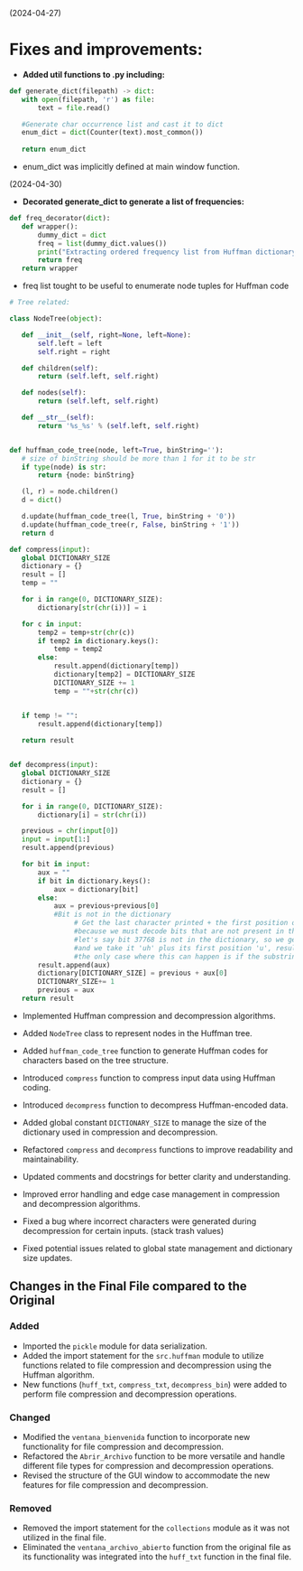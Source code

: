 (2024-04-27)

# Fixes and improvements:

- **Added util functions to <huffman>.py including:**
    
 ```python
def generate_dict(filepath) -> dict:
    with open(filepath, 'r') as file:
        text = file.read()

    #Generate char occurrence list and cast it to dict
    enum_dict = dict(Counter(text).most_common())
    
    return enum_dict 
 ```
 * enum_dict was implicitly defined at main window function.
 
(2024-04-30)

- **Decorated generate_dict to generate a list of frequencies:**

 ```python
def freq_decorator(dict):
    def wrapper():
        dummy_dict = dict
        freq = list(dummy_dict.values())
        print("Extracting ordered frequency list from Huffman dictionary")
        return freq
    return wrapper
 ```

 * freq list tought to be useful to enumerate node tuples for Huffman code 

 ```python
# Tree related:

class NodeTree(object):

    def __init__(self, right=None, left=None):
        self.left = left
        self.right = right

    def children(self):
        return (self.left, self.right)

    def nodes(self):
        return (self.left, self.right)

    def __str__(self):
        return '%s_%s' % (self.left, self.right)


def huffman_code_tree(node, left=True, binString=''):
    # size of binString should be more than 1 for it to be str
    if type(node) is str:
        return {node: binString}

    (l, r) = node.children()
    d = dict()

    d.update(huffman_code_tree(l, True, binString + '0'))
    d.update(huffman_code_tree(r, False, binString + '1'))
    return d

def compress(input):
    global DICTIONARY_SIZE
    dictionary = {}
    result = []
    temp = ""

    for i in range(0, DICTIONARY_SIZE):
        dictionary[str(chr(i))] = i

    for c in input:
        temp2 = temp+str(chr(c))
        if temp2 in dictionary.keys():
            temp = temp2
        else:
            result.append(dictionary[temp])
            dictionary[temp2] = DICTIONARY_SIZE
            DICTIONARY_SIZE += 1
            temp = ""+str(chr(c))


    if temp != "":
        result.append(dictionary[temp])  
        
    return result


def decompress(input):
    global DICTIONARY_SIZE
    dictionary = {}
    result = []

    for i in range(0, DICTIONARY_SIZE):
        dictionary[i] = str(chr(i))

    previous = chr(input[0])
    input = input[1:]
    result.append(previous)

    for bit in input:
        aux = ""
        if bit in dictionary.keys():
            aux = dictionary[bit]
        else:
            aux = previous+previous[0] 
            #Bit is not in the dictionary
                 # Get the last character printed + the first position of the last character printed
                 #because we must decode bits that are not present in the dictionary, so we have to guess what it represents, for example:
                 #let's say bit 37768 is not in the dictionary, so we get the last character printed, for example it was 'uh'
                 #and we take it 'uh' plus its first position 'u', resulting in 'uhu', which is the representation of bit 37768
                 #the only case where this can happen is if the substring starts and ends with the same character ("uhuhu").
        result.append(aux)
        dictionary[DICTIONARY_SIZE] = previous + aux[0]
        DICTIONARY_SIZE+= 1
        previous = aux
    return result

```

  * Implemented Huffman compression and decompression algorithms.
  * Added `NodeTree` class to represent nodes in the Huffman tree.
  * Added `huffman_code_tree` function to generate Huffman codes for characters based on the tree structure.
  * Introduced `compress` function to compress input data using Huffman coding.
  * Introduced `decompress` function to decompress Huffman-encoded data.
  * Added global constant `DICTIONARY_SIZE` to manage the size of the dictionary used in compression and decompression.



  * Refactored `compress` and `decompress` functions to improve readability and maintainability.
  * Updated comments and docstrings for better clarity and understanding.
  * Improved error handling and edge case management in compression and decompression algorithms.


  * Fixed a bug where incorrect characters were generated during decompression for certain inputs. (stack trash values)
  * Fixed potential issues related to global state management and dictionary size updates.


## Changes in the Final File compared to the Original

### Added
- Imported the `pickle` module for data serialization.
- Added the import statement for the `src.huffman` module to utilize functions related to file compression and decompression using the Huffman algorithm.
- New functions (`huff_txt`, `compress_txt`, `decompress_bin`) were added to perform file compression and decompression operations.

### Changed
- Modified the `ventana_bienvenida` function to incorporate new functionality for file compression and decompression.
- Refactored the `Abrir_Archivo` function to be more versatile and handle different file types for compression and decompression operations.
- Revised the structure of the GUI window to accommodate the new features for file compression and decompression.

### Removed
- Removed the import statement for the `collections` module as it was not utilized in the final file.
- Eliminated the `ventana_archivo_abierto` function from the original file as its functionality was integrated into the `huff_txt` function in the final file.
